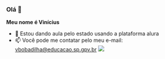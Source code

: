 ### Olá 👋

**Meu nome é Vinícius**

- 🔭 Estou dando aula pelo estado usando a plataforma alura
- 📫 Você pode me contatar pelo meu e-mail: vbobadilha@educacao.sp.gpv.br
![](https://tenor.com/bzaWn.gif)
